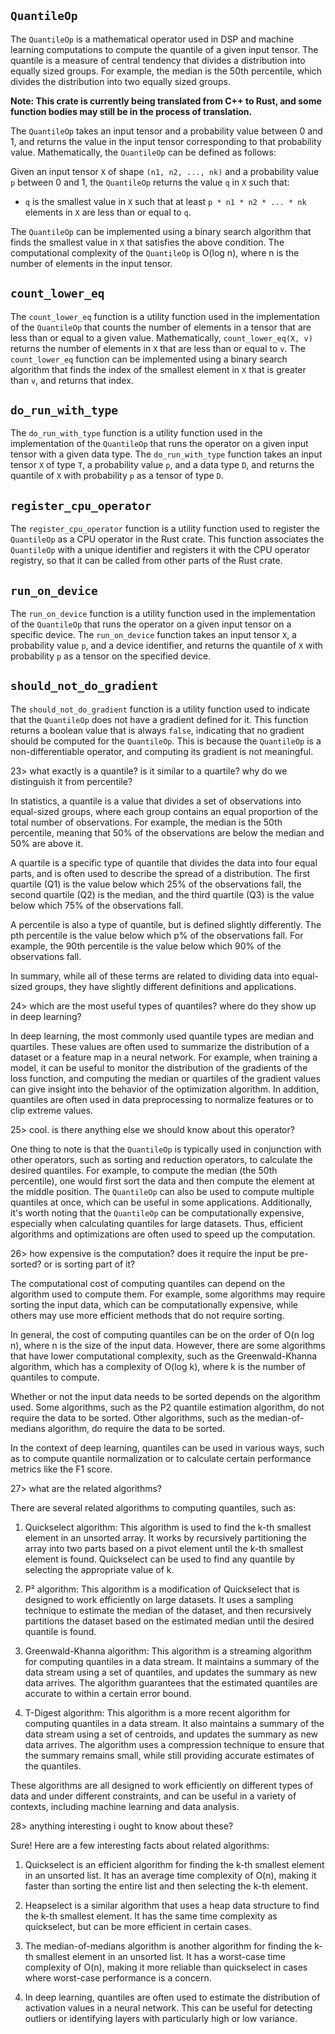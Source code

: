 ## `QuantileOp`

The `QuantileOp` is a mathematical operator used
in DSP and machine learning computations to
compute the quantile of a given input tensor. The
quantile is a measure of central tendency that
divides a distribution into equally sized
groups. For example, the median is the 50th
percentile, which divides the distribution into
two equally sized groups.

**Note: This crate is currently being translated from C++ to Rust, and some function bodies may still be in the process of translation.**

The `QuantileOp` takes an input tensor and
a probability value between 0 and 1, and returns
the value in the input tensor corresponding to
that probability value. Mathematically, the
`QuantileOp` can be defined as follows:

Given an input tensor `X` of shape `(n1, n2, ...,
nk)` and a probability value `p` between 0 and 1,
the `QuantileOp` returns the value `q` in `X` such
that:

- `q` is the smallest value in `X` such that at
  least `p * n1 * n2 * ... * nk` elements in `X`
  are less than or equal to `q`.

The `QuantileOp` can be implemented using a binary
search algorithm that finds the smallest value in
`X` that satisfies the above condition. The
computational complexity of the `QuantileOp` is
O(log n), where n is the number of elements in the
input tensor.

## `count_lower_eq`

The `count_lower_eq` function is a utility
function used in the implementation of the
`QuantileOp` that counts the number of elements in
a tensor that are less than or equal to a given
value. Mathematically, `count_lower_eq(X, v)`
returns the number of elements in `X` that are
less than or equal to `v`. The `count_lower_eq`
function can be implemented using a binary search
algorithm that finds the index of the smallest
element in `X` that is greater than `v`, and
returns that index.

## `do_run_with_type`

The `do_run_with_type` function is a utility
function used in the implementation of the
`QuantileOp` that runs the operator on a given
input tensor with a given data type. The
`do_run_with_type` function takes an input tensor
`X` of type `T`, a probability value `p`, and
a data type `D`, and returns the quantile of `X`
with probability `p` as a tensor of type `D`.

## `register_cpu_operator`

The `register_cpu_operator` function is a utility
function used to register the `QuantileOp` as
a CPU operator in the Rust crate. This function
associates the `QuantileOp` with a unique
identifier and registers it with the CPU operator
registry, so that it can be called from other
parts of the Rust crate.

## `run_on_device`

The `run_on_device` function is a utility function
used in the implementation of the `QuantileOp`
that runs the operator on a given input tensor on
a specific device. The `run_on_device` function
takes an input tensor `X`, a probability value
`p`, and a device identifier, and returns the
quantile of `X` with probability `p` as a tensor
on the specified device.

## `should_not_do_gradient`

The `should_not_do_gradient` function is a utility
function used to indicate that the `QuantileOp`
does not have a gradient defined for it. This
function returns a boolean value that is always
`false`, indicating that no gradient should be
computed for the `QuantileOp`. This is because the
`QuantileOp` is a non-differentiable operator, and
computing its gradient is not meaningful.

23> what exactly is a quantile? is it similar to
a quartile? why do we distinguish it from
percentile?

In statistics, a quantile is a value that divides
a set of observations into equal-sized groups,
where each group contains an equal proportion of
the total number of observations. For example, the
median is the 50th percentile, meaning that 50% of
the observations are below the median and 50% are
above it.

A quartile is a specific type of quantile that
divides the data into four equal parts, and is
often used to describe the spread of
a distribution. The first quartile (Q1) is the
value below which 25% of the observations fall,
the second quartile (Q2) is the median, and the
third quartile (Q3) is the value below which 75%
of the observations fall.

A percentile is also a type of quantile, but is
defined slightly differently. The pth percentile
is the value below which p% of the observations
fall. For example, the 90th percentile is the
value below which 90% of the observations fall.

In summary, while all of these terms are related
to dividing data into equal-sized groups, they
have slightly different definitions and
applications.

24> which are the most useful types of quantiles?
where do they show up in deep learning?

In deep learning, the most commonly used quantile
types are median and quartiles. These values are
often used to summarize the distribution of
a dataset or a feature map in a neural
network. For example, when training a model, it
can be useful to monitor the distribution of the
gradients of the loss function, and computing the
median or quartiles of the gradient values can
give insight into the behavior of the optimization
algorithm. In addition, quantiles are often used
in data preprocessing to normalize features or to
clip extreme values.

25> cool.  is there anything else we should know
about this operator?

One thing to note is that the `QuantileOp` is
typically used in conjunction with other
operators, such as sorting and reduction
operators, to calculate the desired quantiles. For
example, to compute the median (the 50th
percentile), one would first sort the data and
then compute the element at the middle
position. The `QuantileOp` can also be used to
compute multiple quantiles at once, which can be
useful in some applications. Additionally, it's
worth noting that the `QuantileOp` can be
computationally expensive, especially when
calculating quantiles for large datasets. Thus,
efficient algorithms and optimizations are often
used to speed up the computation.

26> how expensive is the computation? does it
require the input be pre-sorted? or is sorting
part of it?

The computational cost of computing quantiles can
depend on the algorithm used to compute them. For
example, some algorithms may require sorting the
input data, which can be computationally
expensive, while others may use more efficient
methods that do not require sorting.

In general, the cost of computing quantiles can be
on the order of O(n log n), where n is the size of
the input data. However, there are some algorithms
that have lower computational complexity, such as
the Greenwald-Khanna algorithm, which has
a complexity of O(log k), where k is the number of
quantiles to compute.

Whether or not the input data needs to be sorted
depends on the algorithm used. Some algorithms,
such as the P2 quantile estimation algorithm, do
not require the data to be sorted. Other
algorithms, such as the median-of-medians
algorithm, do require the data to be sorted.

In the context of deep learning, quantiles can be
used in various ways, such as to compute quantile
normalization or to calculate certain performance
metrics like the F1 score.

27> what are the related algorithms?

There are several related algorithms to computing
quantiles, such as:

1. Quickselect algorithm: This algorithm is used
   to find the k-th smallest element in an
   unsorted array. It works by recursively
   partitioning the array into two parts based on
   a pivot element until the k-th smallest element
   is found. Quickselect can be used to find any
   quantile by selecting the appropriate value of
   k.

2. P² algorithm: This algorithm is a modification
   of Quickselect that is designed to work
   efficiently on large datasets. It uses
   a sampling technique to estimate the median of
   the dataset, and then recursively partitions
   the dataset based on the estimated median until
   the desired quantile is found.

3. Greenwald-Khanna algorithm: This algorithm is
   a streaming algorithm for computing quantiles
   in a data stream. It maintains a summary of the
   data stream using a set of quantiles, and
   updates the summary as new data arrives. The
   algorithm guarantees that the estimated
   quantiles are accurate to within a certain
   error bound.

4. T-Digest algorithm: This algorithm is a more
   recent algorithm for computing quantiles in
   a data stream. It also maintains a summary of
   the data stream using a set of centroids, and
   updates the summary as new data arrives. The
   algorithm uses a compression technique to
   ensure that the summary remains small, while
   still providing accurate estimates of the
   quantiles.

These algorithms are all designed to work
efficiently on different types of data and under
different constraints, and can be useful in
a variety of contexts, including machine learning
and data analysis.

28> anything interesting i ought to know about
these?

Sure! Here are a few interesting facts about
related algorithms:

1. Quickselect is an efficient algorithm for
   finding the k-th smallest element in an
   unsorted list. It has an average time
   complexity of O(n), making it faster than
   sorting the entire list and then selecting the
   k-th element.

2. Heapselect is a similar algorithm that uses
   a heap data structure to find the k-th smallest
   element. It has the same time complexity as
   quickselect, but can be more efficient in
   certain cases.

3. The median-of-medians algorithm is another
   algorithm for finding the k-th smallest element
   in an unsorted list. It has a worst-case time
   complexity of O(n), making it more reliable
   than quickselect in cases where worst-case
   performance is a concern.

4. In deep learning, quantiles are often used to
   estimate the distribution of activation values
   in a neural network. This can be useful for
   detecting outliers or identifying layers with
   particularly high or low variance.
